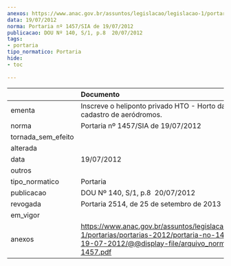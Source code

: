 ```yaml
---
anexos: https://www.anac.gov.br/assuntos/legislacao/legislacao-1/portarias/portarias-2012/portaria-no-1457-sia-de-19-07-2012/@@display-file/arquivo_norma/PA2012-1457.pdf
data: 19/07/2012
norma: Portaria nº 1457/SIA de 19/07/2012
publicacao: DOU Nº 140, S/1, p.8  20/07/2012
tags:
- portaria
tipo_normatico: Portaria
hide: 
- toc 
 
---
```


|                    | Documento                                                                                                                                                         |
|:-------------------|:------------------------------------------------------------------------------------------------------------------------------------------------------------------|
| ementa             | Inscreve o heliponto privado HTO - Horto da Paz (SP) no cadastro de aeródromos.                                                                                   |
| norma              | Portaria nº 1457/SIA de 19/07/2012                                                                                                                                |
| tornada_sem_efeito |                                                                                                                                                                   |
| alterada           |                                                                                                                                                                   |
| data               | 19/07/2012                                                                                                                                                        |
| outros             |                                                                                                                                                                   |
| tipo_normatico     | Portaria                                                                                                                                                          |
| publicacao         | DOU Nº 140, S/1, p.8  20/07/2012                                                                                                                                  |
| revogada           | Portaria 2514, de 25 de setembro de 2013                                                                                                                          |
| em_vigor           |                                                                                                                                                                   |
| anexos             | https://www.anac.gov.br/assuntos/legislacao/legislacao-1/portarias/portarias-2012/portaria-no-1457-sia-de-19-07-2012/@@display-file/arquivo_norma/PA2012-1457.pdf |